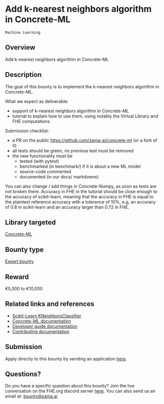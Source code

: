 # Add k-nearest neighbors algorithm in Concrete-ML
`Machine Learning`

## Overview
Add k-nearest neighbors algorithm in Concrete-ML

## Description
The goal of this bounty is to implement the k-nearest neighbors algorithm in Concrete-ML.

What we expect as deliverable:
- support of k-nearest neighbors algorithm in Concrete-ML
- tutorial to explain how to use them, using notably the Virtual Library and FHE computations.

Submission checklist:
- a PR on the public https://github.com/zama-ai/concrete-ml (or a fork of it)
- all tests should be green, no previous test must be removed
- the new functionality must be
    - tested (with pytest)
    - benchmarked (in benchmark/) if it is about a new ML model
    - source-code commented
    - documented (in our docs/ markdowns)

You can also change / add things in Concrete-Numpy, as soon as tests are not broken there. Accuracy in FHE in the tutorial should be close enough to the accuracy of scikit-learn, meaning that the accuracy in FHE is equal to the plaintext reference accuracy with a tolerance of 10%, e.g, an accuracy of 0.8 in scikit-learn and an accuracy larger than 0.72 in FHE.

## Library targeted
[Concrete-ML](https://github.com/zama-ai/concrete-ml)

## Bounty type
[Expert bounty](https://github.com/zama-ai/zama-bounty-program#expert-bounties)

## Reward
€5,000 to €10,000

## Related links and references
- [Scikit-Learn KNeighborsClassifier](https://scikit-learn.org/stable/modules/generated/sklearn.neighbors.KNeighborsClassifier.html)
- [Concrete-ML documentation](https://docs.zama.ai/concrete-ml)
- [Developer guide documentation](https://docs.zama.ai/concrete-ml)
- [Contributing documentation](https://docs.zama.ai/concrete-ml/developer-guide/contributing)

## Submission
Apply directly to this bounty by sending an application [here](https://zama.ai/bounty-program-application).

## Questions?
Do you have a specific question about this bounty? Join the live conversation on the FHE.org discord server [here](https://discord.fhe.org). You can also send us an email at: bounty@zama.ai
